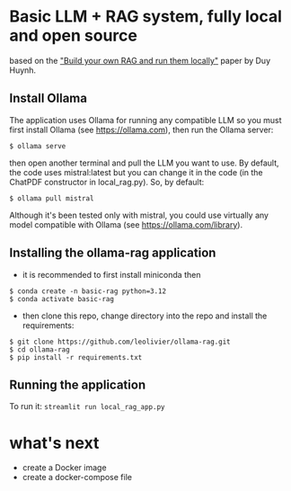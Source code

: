 # Basic LLM + RAG system, fully local and open source
based on the ["Build your own RAG and run them locally"](https://blog.duy-huynh.com/build-your-own-rag-and-run-them-locally/) paper by Duy Huynh.
## Install Ollama
The application uses Ollama for running any compatible LLM so you must first install Ollama (see https://ollama.com), then run the Ollama server:
```shell
$ ollama serve
```
then open another terminal and pull the LLM you want to use. 
By default, the code uses mistral:latest but you can change it in the code (in the ChatPDF constructor in local_rag.py). So, by default:
```shell
$ ollama pull mistral
```
Although it's been tested only with mistral, you could use virtually any model compatible with Ollama (see https://ollama.com/library).

## Installing the ollama-rag application
- it is recommended to first install miniconda then
```shell
$ conda create -n basic-rag python=3.12
$ conda activate basic-rag
```
- then clone this repo, change directory into the repo and install the requirements:
```shell
$ git clone https://github.com/leolivier/ollama-rag.git
$ cd ollama-rag 
$ pip install -r requirements.txt
```

## Running the application
To run it:
`streamlit run local_rag_app.py`

# what's next
- create a Docker image
- create a docker-compose file